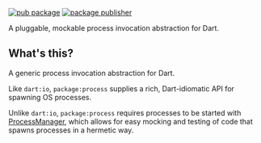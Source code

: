[![pub package](https://img.shields.io/pub/v/process.svg)](https://pub.dev/packages/process)
[![package publisher](https://img.shields.io/pub/publisher/process.svg)](https://pub.dev/packages/process/publisher)

A pluggable, mockable process invocation abstraction for Dart.

## What's this?

A generic process invocation abstraction for Dart.

Like `dart:io`, `package:process` supplies a rich, Dart-idiomatic API for
spawning OS processes.

Unlike `dart:io`, `package:process` requires processes to be started with
[ProcessManager], which allows for easy mocking and testing of code that
spawns processes in a hermetic way.

[ProcessManager]: https://pub.dev/documentation/process/latest/process/ProcessManager-class.html
